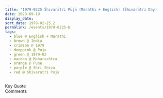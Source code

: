 ```yaml
---
title: "1979-0225 Śhivarātri Pūjā (Marathi + English) (Śhivarātri Day), Pune, Maharashtra, India"
date: 2023-09-19
display_date: 
sort_date: 1979-02-25.2
permalink: /events/1979-0225-b
tags:
  - blue @ English + Marathi
  - brown @ India
  - crimson @ 1979
  - deeppink @ Puja
  - green @ 1979-02
  - maroon @ Maharashtra
  - orange @ Pune
  - purple @ Shri Shiva 
  - red @ Shivaratri Puja
---
```


<wave-list>
  <list-title color="green" width="75">Key Quote</list-title>
  <list-item color="BlanchedAlmond"  width="200"></list-item>
  <list-item color="Lavender"></list-item>
  <list-item color="BlanchedAlmond"></list-item>
</wave-list>

<br>

<wave-list>
  <list-title color="green" width="75">Comments</list-title>
  <list-item color="BlanchedAlmond"  width="200"></list-item>
  <list-item color="Lavender"></list-item>
  <list-item color="BlanchedAlmond"></list-item>
</wave-list>